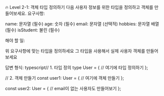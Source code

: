 🔥 Level 2-1: 객체 타입 정의하기
다음 사용자 정보를 위한 타입을 정의하고 객체를 만들어보세요.
요구사항:

name: 문자열 (필수)
age: 숫자 (필수)
email: 문자열 (선택적)
hobbies: 문자열 배열 (필수)
isStudent: 불린 (필수)

해야 할 일:

위 요구사항에 맞는 타입을 정의하세요
그 타입을 사용해서 실제 사용자 객체를 만들어보세요

답변 형식:
typescript// 1. 타입 정의
type User = {
// 여기에 타입 정의하기
};

// 2. 객체 만들기
const user1: User = {
// 여기에 객체 만들기
};

const user2: User = {
// email이 없는 사용자도 만들어보기
};
